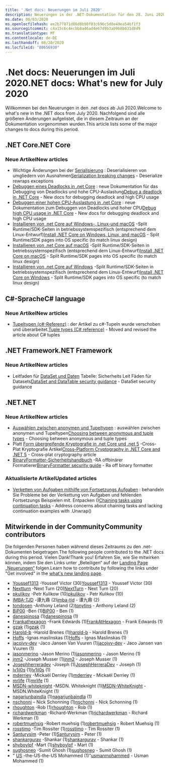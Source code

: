 ```yaml
---
title: '.Net docs: Neuerungen im Juli 2020'
description: Neuerungen in der .NET-Dokumentation für den 28. Juni 2020 bis zum 1. August 2020.
ms.date: 08/03/2020
ms.openlocfilehash: ee2b77871d86d8b98f03c696c5d0e49ea546f1f3
ms.sourcegitcommit: c4a15c6c4ecbb8a46ad4e67d9b3ab9b8b031d849
ms.translationtype: MT
ms.contentlocale: de-DE
ms.lasthandoff: 08/20/2020
ms.locfileid: "88656930"
---
```

# <a name="net-docs-whats-new-for-july-2020"></a><span data-ttu-id="db0a6-103">.Net docs: Neuerungen im Juli 2020</span><span class="sxs-lookup"><span data-stu-id="db0a6-103">.NET docs: What's new for July 2020</span></span>

<span data-ttu-id="db0a6-104">Willkommen bei den Neuerungen in den .net docs ab Juli 2020.</span><span class="sxs-lookup"><span data-stu-id="db0a6-104">Welcome to what's new in the .NET docs from July 2020.</span></span> <span data-ttu-id="db0a6-105">Nachfolgend sind alle größeren Änderungen aufgelistet, die in diesem Zeitraum an der Dokumentation vorgenommen wurden.</span><span class="sxs-lookup"><span data-stu-id="db0a6-105">This article lists some of the major changes to docs during this period.</span></span>

## <a name="net-core"></a><span data-ttu-id="db0a6-106">.NET Core</span><span class="sxs-lookup"><span data-stu-id="db0a6-106">.NET Core</span></span>

### <a name="new-articles"></a><span data-ttu-id="db0a6-107">Neue Artikel</span><span class="sxs-lookup"><span data-stu-id="db0a6-107">New articles</span></span>

- <span data-ttu-id="db0a6-108">Wichtige Änderungen bei der [Serialisierung](../core/compatibility/serialization.md) : Deserialisieren von umgliedern von Ausnahmen</span><span class="sxs-lookup"><span data-stu-id="db0a6-108">[Serialization breaking changes](../core/compatibility/serialization.md) - Deserialize rewraps exceptions</span></span>
- <span data-ttu-id="db0a6-109">[Debuggen eines Deadlocks in .net Core](../core/diagnostics/debug-deadlock.md) : neue Dokumentation für das Debugging von Deadlocks und hohe CPU-Auslastung</span><span class="sxs-lookup"><span data-stu-id="db0a6-109">[Debug a deadlock in .NET Core](../core/diagnostics/debug-deadlock.md) - New docs for debugging deadlock and high CPU usage</span></span>
- <span data-ttu-id="db0a6-110">[Debuggen einer hohen CPU-Auslastung in .net Core](../core/diagnostics/debug-highcpu.md) : neue Dokumentation zum Debuggen von Deadlocks und hoher CPU</span><span class="sxs-lookup"><span data-stu-id="db0a6-110">[Debug high CPU usage in .NET Core](../core/diagnostics/debug-highcpu.md) - New docs for debugging deadlock and high CPU usage</span></span>
- <span data-ttu-id="db0a6-111">[Installieren von .net Core auf Windows-, Linux-und macOS](../core/install/index.yml) -Split Runtime/SDK-Seiten in betriebssystemspezifisch (entsprechend dem Linux-Entwurf)</span><span class="sxs-lookup"><span data-stu-id="db0a6-111">[Install .NET Core on Windows, Linux, and macOS](../core/install/index.yml) - Split Runtime/SDK pages into OS specific (to match linux design)</span></span>
- <span data-ttu-id="db0a6-112">[Installieren von .net Core auf macOS](../core/install/macos.md) -Split Runtime/SDK-Seiten in betriebssystemspezifisch (entsprechend dem Linux-Entwurf)</span><span class="sxs-lookup"><span data-stu-id="db0a6-112">[Install .NET Core on macOS](../core/install/macos.md) - Split Runtime/SDK pages into OS specific (to match linux design)</span></span>
- <span data-ttu-id="db0a6-113">[Installieren von .net Core auf Windows](../core/install/windows.md) -Split Runtime/SDK-Seiten in betriebssystemspezifisch (entsprechend dem Linux-Entwurf)</span><span class="sxs-lookup"><span data-stu-id="db0a6-113">[Install .NET Core on Windows](../core/install/windows.md) - Split Runtime/SDK pages into OS specific (to match linux design)</span></span>

## <a name="c-language"></a><span data-ttu-id="db0a6-114">C#-Sprache</span><span class="sxs-lookup"><span data-stu-id="db0a6-114">C# language</span></span>

### <a name="new-articles"></a><span data-ttu-id="db0a6-115">Neue Artikel</span><span class="sxs-lookup"><span data-stu-id="db0a6-115">New articles</span></span>

- <span data-ttu-id="db0a6-116">[Tupeltypen (c#-Referenz)](../csharp/language-reference/builtin-types/value-tuples.md) : der Artikel zu c#-Tupeln wurde verschoben und überarbeitet.</span><span class="sxs-lookup"><span data-stu-id="db0a6-116">[Tuple types (C# reference)](../csharp/language-reference/builtin-types/value-tuples.md) - Moved and revised the article about C# tuples</span></span>

## <a name="net-framework"></a><span data-ttu-id="db0a6-117">.NET Framework</span><span class="sxs-lookup"><span data-stu-id="db0a6-117">.NET Framework</span></span>

### <a name="new-articles"></a><span data-ttu-id="db0a6-118">Neue Artikel</span><span class="sxs-lookup"><span data-stu-id="db0a6-118">New articles</span></span>

- <span data-ttu-id="db0a6-119">Leitfaden für [DataSet und Daten](../framework/data/adonet/dataset-datatable-dataview/security-guidance.md) Tabelle: Sicherheits Leit Fäden für Datasets</span><span class="sxs-lookup"><span data-stu-id="db0a6-119">[DataSet and DataTable security guidance](../framework/data/adonet/dataset-datatable-dataview/security-guidance.md) - DataSet security guidance</span></span>

## <a name="net"></a><span data-ttu-id="db0a6-120">.NET</span><span class="sxs-lookup"><span data-stu-id="db0a6-120">.NET</span></span>

### <a name="new-articles"></a><span data-ttu-id="db0a6-121">Neue Artikel</span><span class="sxs-lookup"><span data-stu-id="db0a6-121">New articles</span></span>

- <span data-ttu-id="db0a6-122">[Auswählen zwischen anonymen und Tupeltypen](/dotnet/standard/design-guidelines/choosing-between-anonymous-and-tuple) : auswählen zwischen anonymen und Tupeltypen</span><span class="sxs-lookup"><span data-stu-id="db0a6-122">[Choosing between anonymous and tuple types](/dotnet/standard/design-guidelines/choosing-between-anonymous-and-tuple) - Choosing between anonymous and tuple types</span></span>
- <span data-ttu-id="db0a6-123">Platt [Form übergreifende Kryptografie in .net Core und .net 5](../standard/security/cross-platform-cryptography.md) -Cross-Plat Kryptografie Artikel</span><span class="sxs-lookup"><span data-stu-id="db0a6-123">[Cross-Platform Cryptography in .NET Core and .NET 5](../standard/security/cross-platform-cryptography.md) - Cross-plat cryptography article</span></span>
- <span data-ttu-id="db0a6-124">[BinaryFormatter-Sicherheitshandbuch](../standard/serialization/binaryformatter-security-guide.md) -RA offbinärer Formatierer</span><span class="sxs-lookup"><span data-stu-id="db0a6-124">[BinaryFormatter security guide](../standard/serialization/binaryformatter-security-guide.md) - Ra off binary formatter</span></span>

### <a name="updated-articles"></a><span data-ttu-id="db0a6-125">Aktualisierte Artikel</span><span class="sxs-lookup"><span data-stu-id="db0a6-125">Updated articles</span></span>

- <span data-ttu-id="db0a6-126">[Verketten von Aufgaben mithilfe von Fortsetzungs Aufgaben](../standard/parallel-programming/chaining-tasks-by-using-continuation-tasks.md) : behandeln Sie Probleme bei der Verkettung von Aufgaben und fehlenden Fortsetzungs Beispielen mit. Entpacken ()</span><span class="sxs-lookup"><span data-stu-id="db0a6-126">[Chaining tasks using continuation tasks](../standard/parallel-programming/chaining-tasks-by-using-continuation-tasks.md) - Address concerns about chaining tasks and lacking continuation examples with .Unwrap()</span></span>

## <a name="community-contributors"></a><span data-ttu-id="db0a6-127">Mitwirkende in der Community</span><span class="sxs-lookup"><span data-stu-id="db0a6-127">Community contributors</span></span>

<span data-ttu-id="db0a6-128">Die folgenden Personen haben während dieses Zeitraums zu den .net-Dokumenten beigetragen.</span><span class="sxs-lookup"><span data-stu-id="db0a6-128">The following people contributed to the .NET docs during this period.</span></span> <span data-ttu-id="db0a6-129">Vielen Dank!</span><span class="sxs-lookup"><span data-stu-id="db0a6-129">Thank you!</span></span> <span data-ttu-id="db0a6-130">Erfahren Sie, wie Sie mitwirken können, indem Sie den Links unter „Beteiligen“ auf der [Landing Page „Neuerungen“](index.yml) folgen.</span><span class="sxs-lookup"><span data-stu-id="db0a6-130">Learn how to contribute by following the links under "Get involved" in the [what's new landing page](index.yml).</span></span>

- <span data-ttu-id="db0a6-131">[Youssef1313](https://github.com/Youssef1313) -Youssef Victor (30)</span><span class="sxs-lookup"><span data-stu-id="db0a6-131">[Youssef1313](https://github.com/Youssef1313) - Youssef Victor (30)</span></span>
- <span data-ttu-id="db0a6-132">[Nextturn](https://github.com/NextTurn) -Next Turn (20)</span><span class="sxs-lookup"><span data-stu-id="db0a6-132">[NextTurn](https://github.com/NextTurn) - Next Turn (20)</span></span>
- <span data-ttu-id="db0a6-133">[pkulikov](https://github.com/pkulikov) -Petr Kulikow (10)</span><span class="sxs-lookup"><span data-stu-id="db0a6-133">[pkulikov](https://github.com/pkulikov) - Petr Kulikov (10)</span></span>
- <span data-ttu-id="db0a6-134">[IMBA-TJD](https://github.com/imba-tjd) -谭九鼎 (2)</span><span class="sxs-lookup"><span data-stu-id="db0a6-134">[imba-tjd](https://github.com/imba-tjd) - 谭九鼎 (2)</span></span>
- <span data-ttu-id="db0a6-135">[tondosen](https://github.com/tonytins) -Anthony Leland (2)</span><span class="sxs-lookup"><span data-stu-id="db0a6-135">[tonytins](https://github.com/tonytins) - Anthony Leland (2)</span></span>
- <span data-ttu-id="db0a6-136">[BiP00](https://github.com/BiP00) -Ben (1)</span><span class="sxs-lookup"><span data-stu-id="db0a6-136">[BiP00](https://github.com/BiP00) - Ben (1)</span></span>
- <span data-ttu-id="db0a6-137">[danespinosa](https://github.com/danespinosa) (1)</span><span class="sxs-lookup"><span data-stu-id="db0a6-137">[danespinosa](https://github.com/danespinosa) (1)</span></span>
- <span data-ttu-id="db0a6-138">[Frankathexagon](https://github.com/FrankAtHexagon) -Frank Edwards (1)</span><span class="sxs-lookup"><span data-stu-id="db0a6-138">[FrankAtHexagon](https://github.com/FrankAtHexagon) - Frank Edwards (1)</span></span>
- <span data-ttu-id="db0a6-139">[gzak](https://github.com/gzak) (1)</span><span class="sxs-lookup"><span data-stu-id="db0a6-139">[gzak](https://github.com/gzak) (1)</span></span>
- <span data-ttu-id="db0a6-140">[Harold-b](https://github.com/harold-b) -Harold Brenes (1)</span><span class="sxs-lookup"><span data-stu-id="db0a6-140">[harold-b](https://github.com/harold-b) - Harold Brenes (1)</span></span>
- <span data-ttu-id="db0a6-141">[Hoffs](https://github.com/Hoffs) -Ignas maslinskas (1)</span><span class="sxs-lookup"><span data-stu-id="db0a6-141">[Hoffs](https://github.com/Hoffs) - Ignas Maslinskas (1)</span></span>
- <span data-ttu-id="db0a6-142">[jacojvv-dev](https://github.com/jacojvv-dev) -Jaco Jansen Van Vuuren (1)</span><span class="sxs-lookup"><span data-stu-id="db0a6-142">[jacojvv-dev](https://github.com/jacojvv-dev) - Jaco Jansen van Vuuren (1)</span></span>
- <span data-ttu-id="db0a6-143">[jasonmerino](https://github.com/jasonmerino) -Jason Merino (1)</span><span class="sxs-lookup"><span data-stu-id="db0a6-143">[jasonmerino](https://github.com/jasonmerino) - Jason Merino (1)</span></span>
- <span data-ttu-id="db0a6-144">[jnm2](https://github.com/jnm2) -Joseph Musser (1)</span><span class="sxs-lookup"><span data-stu-id="db0a6-144">[jnm2](https://github.com/jnm2) - Joseph Musser (1)</span></span>
- <span data-ttu-id="db0a6-145">[Josephherreradev](https://github.com/JosephHerreraDev) -Joseph (1)</span><span class="sxs-lookup"><span data-stu-id="db0a6-145">[JosephHerreraDev](https://github.com/JosephHerreraDev) - Joseph (1)</span></span>
- <span data-ttu-id="db0a6-146">[lv1il0s](https://github.com/lv1il0s) (1)</span><span class="sxs-lookup"><span data-stu-id="db0a6-146">[lv1il0s](https://github.com/lv1il0s) (1)</span></span>
- <span data-ttu-id="db0a6-147">[mderriey](https://github.com/mderriey) -Mickaël Derriey (1)</span><span class="sxs-lookup"><span data-stu-id="db0a6-147">[mderriey](https://github.com/mderriey) - Mickaël Derriey (1)</span></span>
- <span data-ttu-id="db0a6-148">[mrlife](https://github.com/mrlife) (1)</span><span class="sxs-lookup"><span data-stu-id="db0a6-148">[mrlife](https://github.com/mrlife) (1)</span></span>
- <span data-ttu-id="db0a6-149">[MSDN-whiteknight](https://github.com/MSDN-WhiteKnight) -MSDN. Whiteknight (1)</span><span class="sxs-lookup"><span data-stu-id="db0a6-149">[MSDN-WhiteKnight](https://github.com/MSDN-WhiteKnight) - MSDN.WhiteKnight (1)</span></span>
- <span data-ttu-id="db0a6-150">[nagarjunbaindla](https://github.com/nagarjunbaindla) (1)</span><span class="sxs-lookup"><span data-stu-id="db0a6-150">[nagarjunbaindla](https://github.com/nagarjunbaindla) (1)</span></span>
- <span data-ttu-id="db0a6-151">[nschonni](https://github.com/nschonni) – Nick Schonning (1)</span><span class="sxs-lookup"><span data-stu-id="db0a6-151">[nschonni](https://github.com/nschonni) - Nick Schonning (1)</span></span>
- <span data-ttu-id="db0a6-152">[rhoughton](https://github.com/rhoughton) -Rob (1)</span><span class="sxs-lookup"><span data-stu-id="db0a6-152">[rhoughton](https://github.com/rhoughton) - Rob (1)</span></span>
- <span data-ttu-id="db0a6-153">[richardwerkman](https://github.com/richardwerkman) -Richard-Werkman (1)</span><span class="sxs-lookup"><span data-stu-id="db0a6-153">[richardwerkman](https://github.com/richardwerkman) - Richard Werkman (1)</span></span>
- <span data-ttu-id="db0a6-154">[robertmuehsig](https://github.com/robertmuehsig) -Robert muehsig (1)</span><span class="sxs-lookup"><span data-stu-id="db0a6-154">[robertmuehsig](https://github.com/robertmuehsig) - Robert Muehsig (1)</span></span>
- <span data-ttu-id="db0a6-155">[rosstimo](https://github.com/rosstimo) -Tim Rossiter (1)</span><span class="sxs-lookup"><span data-stu-id="db0a6-155">[rosstimo](https://github.com/rosstimo) - Tim Rossiter (1)</span></span>
- <span data-ttu-id="db0a6-156">[Santurysim](https://github.com/Santurysim) -Peter (1)</span><span class="sxs-lookup"><span data-stu-id="db0a6-156">[Santurysim](https://github.com/Santurysim) - Peter (1)</span></span>
- <span data-ttu-id="db0a6-157">[shankargurav](https://github.com/shankargurav) -Shankar (1)</span><span class="sxs-lookup"><span data-stu-id="db0a6-157">[shankargurav](https://github.com/shankargurav) - Shankar (1)</span></span>
- <span data-ttu-id="db0a6-158">[shyboylpf](https://github.com/shyboylpf) -Mart (1)</span><span class="sxs-lookup"><span data-stu-id="db0a6-158">[shyboylpf](https://github.com/shyboylpf) - Mart (1)</span></span>
- <span data-ttu-id="db0a6-159">[sughosneo](https://github.com/sughosneo) -Sumit Ghosh (1)</span><span class="sxs-lookup"><span data-stu-id="db0a6-159">[sughosneo](https://github.com/sughosneo) - Sumit Ghosh (1)</span></span>
- <span data-ttu-id="db0a6-160">" [US](https://github.com/usmanmohammed) -the-US-the-US Mohammed (1)"</span><span class="sxs-lookup"><span data-stu-id="db0a6-160">[usmanmohammed](https://github.com/usmanmohammed) - Usman Mohammed (1)</span></span>

